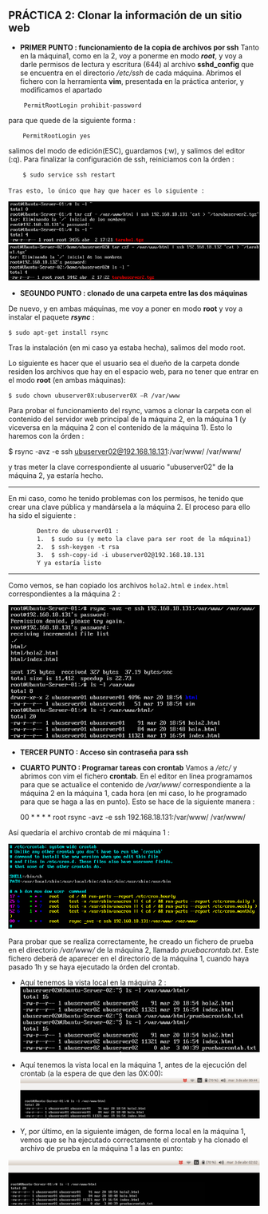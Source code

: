 ##  PRÁCTICA 2: Clonar la información de un sitio web

 * **PRIMER PUNTO : funcionamiento de la copia de archivos por ssh** 
 Tanto en la máquina1, como en la 2, voy a ponerme en modo _**root**_, y voy a darle permisos de lectura y escritura (644) al archivo **sshd_config** que se encuentra en el directorio _/etc/ssh_ de cada máquina.
 Abrimos el fichero con la herramienta **vim**, presentada en la práctica anterior, y modificamos el apartado 
 
 		PermitRootLogin prohibit-password 
 para que quede de la siguiente forma :
 		
 		PermitRootLogin yes
 salimos del modo de edición(ESC), guardamos (:w), y salimos del editor (:q). Para finalizar la configuración de ssh, reiniciamos con la órden :
 
 		$ sudo service ssh restart
 
	Tras esto, lo único que hay que hacer es lo siguiente : 
![](https://github.com/Jesus715/SWAP_2017-2018/blob/master/P2/tarde1a2.png) 
![](https://github.com/Jesus715/SWAP_2017-2018/blob/master/P2/tarde2a1.png) 
	
* **SEGUNDO PUNTO : clonado de una carpeta entre las dos máquinas** 

De nuevo, y en ambas máquinas, me voy a poner en modo **root** y voy a instalar el paquete _**rsync**_ :

	$ sudo apt-get install rsync 
	
Tras la instalación (en mi caso ya estaba hecha), salimos del modo root.

Lo siguiente es hacer que el usuario sea el dueño de la carpeta donde residen los archivos que hay en el espacio web, para no tener que entrar en el modo **root** (en ambas máquinas):

	$ sudo chown ubuserver0X:ubuserver0X –R /var/www

Para probar el funcionamiento del rsync, vamos a clonar la carpeta con el contenido del servidor web principal de la máquina 2, en la máquina 1 (y viceversa en la máquina 2 con el contenido de la máquina 1). Esto lo haremos con la órden :

$ rsync -avz -e ssh ubuserver02@192.168.18.131:/var/www/ /var/www/

y tras meter la clave correspondiente al usuario "ubuserver02" de la máquina 2, ya estaría hecho.
___
En mi caso, como he tenido problemas con los permisos, he tenido que crear una clave pública y mandársela a la máquina 2. El proceso para ello ha sido el siguiente :

			Dentro de ubuserver01 : 
			1.  $ sudo su (y meto la clave para ser root de la máquina1)
			2.  $ ssh-keygen -t rsa
			3.  $ ssh-copy-id -i ubuserver02@192.168.18.131
			Y ya estaría listo
___
Como vemos, se han copiado los archivos `hola2.html` e `index.html` correspondientes a la máquina 2 :

![](https://github.com/Jesus715/SWAP_2017-2018/blob/master/P2/rsyncde2en1.png) 


* **TERCER PUNTO : Acceso sin contraseña para ssh** 


* **CUARTO PUNTO : Programar tareas con crontab** 
Vamos a _/etc/_ y abrimos con vim el fichero **crontab**.
En el editor en línea programamos para que se actualice el contenido de _/var/www/_ correspondiente a la máquina 2 en la máquina 1, cada hora (en mi caso, lo he programado para que se haga a las en punto). 
Esto se hace de la siguiente manera : 

	00 *		* * *	root		rsync -avz -e ssh 192.168.18.131:/var/www/ /var/www/
	
Así quedaría el archivo crontab de mi máquina 1 :

![](https://github.com/Jesus715/SWAP_2017-2018/blob/master/P2/crontab.png) 

Para probar que se realiza correctamente, he creado un fichero de prueba en el directorio _/var/www/_ de la máquina 2, llamado _pruebacrontab.txt_. Este fichero deberá de aparecer en el directorio de la máquina 1, cuando haya pasado 1h y se haya ejecutado la órden del crontab. 

- Aquí tenemos la vista local en la máquina 2 : 
![](https://github.com/Jesus715/SWAP_2017-2018/blob/master/P2/pruebacrontab.png) 

- Aquí tenemos la vista local en la máquina 1, antes de la ejecución del crontab (a la espera de que den las 0X:00): 
![](https://github.com/Jesus715/SWAP_2017-2018/blob/master/P2/pruebamaquina1-1.png) 

- Y, por último, en la siguiente imágen, de forma local en la máquina 1, vemos que se ha ejecutado correctamente el crontab y ha clonado el archivo de prueba en la máquina 1 a las en punto:
 
![](https://github.com/Jesus715/SWAP_2017-2018/blob/master/P2/pruebamaquina1-2.png) 

